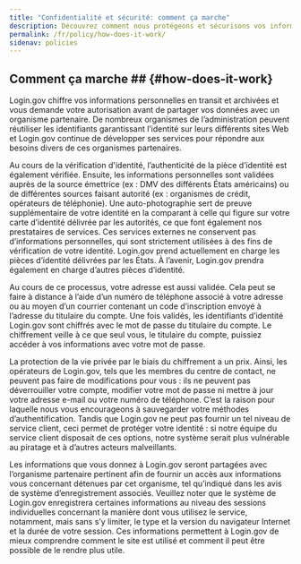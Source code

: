 ```yaml
---
title: "Confidentialité et sécurité: comment ça marche"
description: Découvrez comment nous protégeons et sécurisons vos informations personnelles.
permalink: /fr/policy/how-does-it-work/
sidenav: policies
---
```

## Comment ça marche ## {#how-does-it-work}

Login.gov chiffre vos informations personnelles en transit et archivées et vous demande votre autorisation avant de partager vos données avec un organisme partenaire. De nombreux organismes de l’administration peuvent réutiliser les identifiants garantissant l’identité sur leurs différents sites Web et Login.gov continue de développer ses services pour répondre aux besoins divers de ces organismes partenaires.

Au cours de la vérification d'identité, l’authenticité de la pièce d’identité est également vérifiée. Ensuite, les informations personnelles sont validées auprès de la source émettrice (ex : DMV des différents États américains) ou de différentes sources faisant autorité (ex : organismes de crédit, opérateurs de téléphonie).  Une auto-photographie sert de preuve supplémentaire de votre identité en la comparant à celle qui figure sur votre carte d’identité délivrée par les autorités, ce que font également nos prestataires de services. Ces services externes ne conservent pas d’informations personnelles, qui sont strictement utilisées à des fins de vérification de votre identité. Login.gov prend actuellement en charge les pièces d’identité délivrées par les États. À l’avenir, Login.gov prendra également en charge d’autres pièces d’identité.

Au cours de ce processus, votre adresse est aussi validée. Cela peut se faire à distance à l’aide d’un numéro de téléphone associé à votre adresse ou au moyen d’un courrier contenant un code d’inscription envoyé à l’adresse du titulaire du compte. Une fois validés, les identifiants d’identité Login.gov sont chiffrés avec le mot de passe du titulaire du compte. Le chiffrement veille à ce que seul vous, le titulaire du compte, puissiez accéder à vos informations avec votre mot de passe.

La protection de la vie privée par le biais du chiffrement a un prix. Ainsi, les opérateurs de Login.gov, tels que les membres du centre de contact, ne peuvent pas faire de modifications pour vous : ils ne peuvent pas déverrouiller votre compte, modifier votre mot de passe ni mettre à jour votre adresse e-mail ou votre numéro de téléphone. C’est la raison pour laquelle nous vous encourageons à sauvegarder votre méthodes d’authentification. Tandis que Login.gov ne peut pas fournir un tel niveau de service client, ceci permet de protéger votre identité : si notre équipe du service client disposait de ces options, notre système serait plus vulnérable au piratage et à d’autres acteurs malveillants.

Les informations que vous donnez à Login.gov seront partagées avec l’organisme partenaire pertinent afin de fournir un accès aux informations vous concernant détenues par cet organisme, tel qu’indiqué dans les avis de système d’enregistrement associés. Veuillez noter que le système de Login.gov enregistrera certaines informations au niveau des sessions individuelles concernant la manière dont vous utilisez le service, notamment, mais sans s’y limiter, le type et la version du navigateur Internet et la durée de votre session. Ces informations permettent à Login.gov de mieux comprendre comment le site est utilisé et comment il peut être possible de le rendre plus utile.
